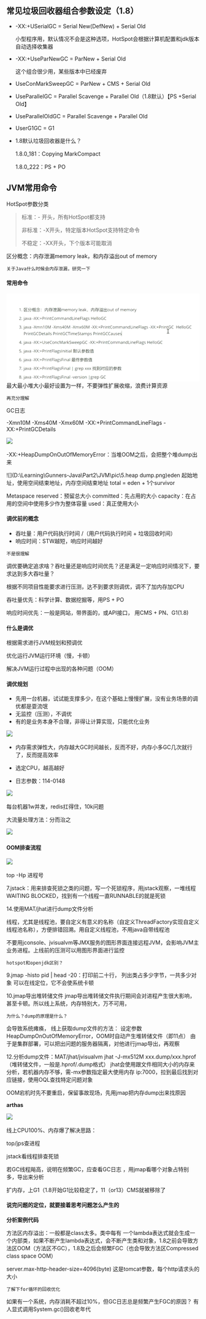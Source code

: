 ## 常见垃圾回收器组合参数设定（1.8）

- -XX:+USerialGC = Serial New(DefNew) + Serial Old

  小型程序用，默认情况不会是这种选项，HotSpot会根据计算机配置和jdk版本自动选择收集器

- -XX:+UseParNewGC = ParNew + Serial Old

  这个组合很少用，某些版本中已经废弃

- UseConMarkSweepGC = ParNew + CMS + Serial Old

- UseParallelGC = Parallel Scavenge + Parallel Old（1.8默认）【PS +Serial Old】

- UseParallelOldGC = Parallel Scavenge + Parallel Old

- UserG1GC = G1

- 1.8默认垃圾回收器是什么？

  1.8.0_181：Copying MarkCompact

  1.8.0_222：PS + PO







## JVM常用命令

HotSpot参数分类

> 标准：- 开头，所有HotSpot都支持
>
> 非标准：-X开头，特定版本HotSpot支持特定命令
>
> 不稳定：-XX开头，下个版本可能取消



区分概念：内存泄漏memory leak，和内存溢出out of memory

```
关于Java什么时候会内存泄漏，研究一下
```



#### 常用命令

<img src=".\pic\GC参数.png" style="zoom: 80%; float:left" />

最大最小堆大小最好设置为一样，不要弹性扩展收缩，浪费计算资源

```
再充分理解
```

GC日志

-Xmn10M -Xms40M -Xmx60M -XX:+PrintCommandLineFlags -XX:+PrintGCDetails 

![](D:\Learning\Gunners-Java\Part2\JVM\pic\4.GC日志.png)

-XX:+HeapDumpOnOutOfMemoryError：当堆OOM之后，会把整个堆dump出来

 ![](D:\Learning\Gunners-Java\Part2\JVM\pic\5.heap dump.png)eden
起始地址，使用空间结束地址，内存空间结束地址
total = eden + 1个survivor

Metaspace
reserved：预留总大小
committed：先占用的大小
capacity：在占用的空间中使用多少作为整体容量 
used：真正使用大小 

#### 调优前的概念

- 吞吐量：用户代码执行时间  /（用户代码执行时间 + 垃圾回收时间）
- 响应时间：STW越短，响应时间越好

```
不是很理解
```

调优要确定追求啥？吞吐量还是响应时间优先？还是满足一定响应时间情况下，要求达到多大吞吐量？

根据不同项目性能要求进行压测，达不到要求则调优，调不了加内存加CPU

吞吐量优先：科学计算、数据挖掘等，用PS + PO

响应时间优先：一般是网站，带界面的，或API接口，  用CMS + PN、G1(1.8)

#### 什么是调优 

根据需求进行JVM规划和预调优

优化运行JVM运行环境（慢，卡顿） 

解决JVM运行过程中出现的各种问题（OOM） 

#### 调优规划

- 先用一台机器，试试能支撑多少，在这个基础上慢慢扩展，没有业务场景的调优都是耍流氓
- 无监控（压测），不调优
- 有的是业务本身不合理，非得让计算实现，只能优化业务

![ ](D:\Learning\Gunners-Java\Part2\JVM\pic\6.调优步骤.png)

- 内存需求弹性大，内存越大GC时间越长，反而不好，内存小多GC几次就行了，反而提高效率
- 选定CPU，越高越好

- 日志参数：114-0148

![](D:\Learning\Gunners-Java\Part2\JVM\pic\案例1.png)

每台机器1w并发，redis扛得住，10k问题

大流量处理方法：分而治之

![](D:\Learning\Gunners-Java\Part2\JVM\pic\JVM实际问题.png)



#### OOM排查流程

![](D:\Learning\Gunners-Java\Part2\JVM\pic\排查流程.png)

top -Hp 进程号  

7.jstack：用来排查死锁之类的问题，写一个死锁程序，用jstack观察，一堆线程WAITING BLOCKED，找到有一个线程一直RUNNABLE的就是死锁

14.使用MAT/jhat进行dump文件分析

线程，尤其是线程池，要自定义有意义的名称（自定义ThreadFactory实现自定义线程池名称），方便排错回溯。用自定义线程池，不用java自带线程池

不要用jconsole、jvisualvm等JMX服务的图形界面连接远程JVM，会影响JVM主业务进程。上线前的压测可以用图形界面进行监控	

```
hotspot和openjdk区别？   
```

9.jmap -histo pid | head -20：打印前二十行， 列出类占多少字节，一共多少对象
可以在线定位，它不会使系统卡顿

10.jmap导出堆转储文件
jmap导出堆转储文件执行期间会对进程产生很大影响，甚至卡顿。所以线上系统，内存特别大，万不可用，

```
为什么？dump的原理是什么？
```

会导致系统瘫痪，
线上获取dump文件的方法：
设定参数HeapDumpOnOutOfMemoryError，OOM时自动产生堆转储文件（即11点）
由于是集群部署，可以把出问题的服务器隔离，对他进行jmap导出，再观察 

12.分析dump文件：MAT/jhat/jvisualvm
jhat -J-mx512M xxx.dump/xxx.hprof（堆转储文件，一般是.hprof/.dump格式）
	jhat会使用跟文件相同大小的内存来分析，若机器内存不够，需-mx参数指定最大使用内存
	ip:7000，拉到最后找到对应链接，使用OQL查找特定问题对象

OOM宕机时先不要重启，保留事故现场，先用jmap把内存dump出来找原因

**arthas**

![](D:\Learning\Gunners-Java\Part2\JVM\pic\arthas.png)

线上CPU100%、内存爆了解决思路：

top/jps查进程

jstack看线程排查死锁

若GC线程飚高，说明在频繁GC，应查看GC日志 ，用jmap看哪个对象占特别多，导出来分析

扩内存，上G1（1.8开始G1比较稳定了，11（or13）CMS就被移除了 

#### 说完问题的定位，就要接着思考问题怎么产生的

**分析案例代码**

方法区内存溢出：一般都是class太多。类中每有 一个lambda表达式就会生成一个内部类，如果不断产生lambda表达式，会不断产生类和对象，1.8之前会导致方法区OOM（方法区不GC），1.8及之后会频繁FGC（也会导致方法区Compressed class space OOM）

server.max-http-header-size=4096(byte)
这是tomcat参数，每个http请求头的大小

```
了解下for循环的回收优化
```

如果有一个系统，内存消耗不超过10%，但GC日志总是频繁产生FGC的原因？
有人显式调用System.gc()回收老年代 